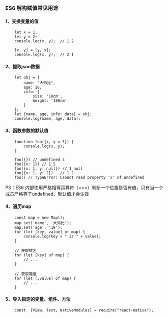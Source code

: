 ### ES6 解构赋值常见用途
#### 1、交换变量的值
```
    let x = 1;
    let y = 2;
    console.log(x, y);  // 1 2

    [x, y] = [y, x];
    console.log(x, y);  // 2 1
```

#### 2、提取json数据
```
    let obj = {
        name: "大帅比",
        age: 18,
        info: {
            size: '18cm',
            height: '180cm'
        }
    };
    let {name, age, info: data} = obj;
    console.log(name, age, data);
```

#### 3、函数参数的默认值
```
    function foo({x, y = 5}) {
        console.log(x, y);
    }

    foo({}) // undefined 5
    foo({x: 1}) // 1 5
    foo({x: 1, y: null}) // 1 null
    foo({x: 1, y: 2})   // 1 2
    foo() // TypeError: Cannot read property 'x' of undefined
```
PS：ES6 内部使用严格相等运算符（===）判断一个位置是否有值，只有当一个成员严格等于undefined，默认值才会生效

#### 4、遍历map
```
    const map = new Map();
    map.set('name', '大帅比');
    map.set('age', '18');
    for (let [key, value] of map) {
        console.log(key + " is " + value);
    }
    
    // 获取键名
    for (let [key] of map) {
        // ...
    }

    // 获取键值
    for (let [,value] of map) {
        // ...
    }
```

#### 5、导入指定的变量、组件、方法
```
    const  {View, Text, NativeModules} = require("react-native");
```
